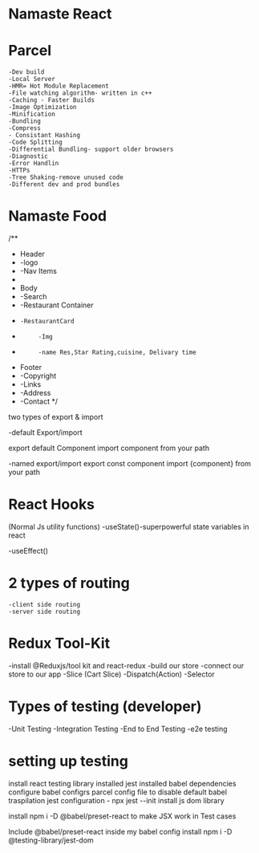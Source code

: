 # Namaste React 

# Parcel
    -Dev build
    -Local Server
    -HMR= Hot Module Replacement
    -File watching algorithm- written in c++
    -Caching - Faster Builds
    -Image Optimization
    -Minification 
    -Bundling
    -Compress
    - Consistant Hashing
    -Code Splitting
    -Differential Bundling- support older browsers
    -Diagnostic
    -Error Handlin
    -HTTPs
    -Tree Shaking-remove unused code
    -Different dev and prod bundles


# Namaste Food 
/**
 * Header
 *  -logo
 *  -Nav Items
 * 
 * Body
 *  -Search 
 *  -Restaurant Container 
 *     -RestaurantCard 
 *          -Img
 *          -name Res,Star Rating,cuisine, Delivary time
 * Footer
 *  -Copyright
 *  -Links
 *  -Address
 *  -Contact
 */

 two types of export & import

 -default Export/import

 export default Component
 import component from your path

 -named export/import
 export const component
 import {component} from your path

# React Hooks
(Normal Js utility functions)
-useState()-superpowerful state variables in react

-useEffect()

# 2 types of routing
    -client side routing
    -server side routing

# Redux Tool-Kit
 -install @Reduxjs/tool kit and       react-redux
 -build our store
 -connect our store to our app
 -Slice (Cart Slice)
 -Dispatch(Action)
 -Selector

 # Types of testing (developer)
  -Unit Testing
  -Integration Testing
  -End to End Testing -e2e testing 


  # setting up testing
  install react testing library
  installed jest
  installed babel dependencies
  configure babel
  configrs parcel config file to disable default babel traspilation
  jest configuration - npx jest --init
  install js dom library

  install npm i -D @babel/preset-react to make JSX work in Test cases

  Include @babel/preset-react inside my babel config
  install npm i -D @testing-library/jest-dom
